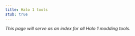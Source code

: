 ```yaml
---
title: Halo 1 tools
stub: true
---
```

_This page will serve as an index for all Halo 1 modding tools._
